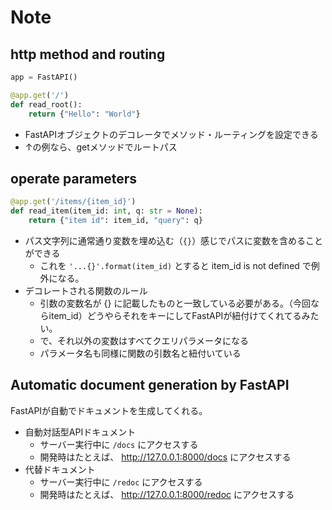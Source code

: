 # Note

## http method and routing

```python
app = FastAPI()

@app.get('/')
def read_root():
    return {"Hello": "World"}
```

- FastAPIオブジェクトのデコレータでメソッド・ルーティングを設定できる
- ↑の例なら、getメソッドでルートパス


## operate parameters

```python
@app.get('/items/{item_id}')
def read_item(item_id: int, q: str = None):
    return {"item id": item_id, "query": q}
```

- パス文字列に通常通り変数を埋め込む（`{}`）感じでパスに変数を含めることができる
  - これを `'...{}'.format(item_id)` とすると item_id is not defined で例外になる。
- デコレートされる関数のルール
  - 引数の変数名が {} に記載したものと一致している必要がある。（今回ならitem_id）どうやらそれをキーにしてFastAPIが紐付けてくれてるみたい。
  - で、それ以外の変数はすべてクエリパラメータになる
  - パラメータ名も同様に関数の引数名と紐付いている


## Automatic document generation by FastAPI

FastAPIが自動でドキュメントを生成してくれる。

- 自動対話型APIドキュメント
  - サーバー実行中に `/docs` にアクセスする
  - 開発時はたとえば、 http://127.0.0.1:8000/docs にアクセスする
- 代替ドキュメント
  - サーバー実行中に `/redoc` にアクセスする
  - 開発時はたとえば、 http://127.0.0.1:8000/redoc にアクセスする
